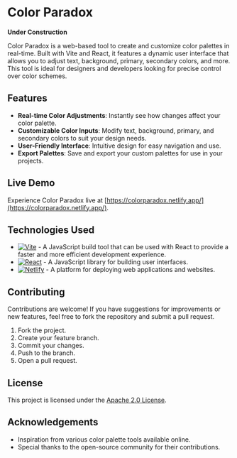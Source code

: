 # Color Paradox

**Under Construction**

Color Paradox is a web-based tool to create and customize color palettes in real-time. Built with Vite and React, it features a dynamic user interface that allows you to adjust text, background, primary, secondary colors, and more. This tool is ideal for designers and developers looking for precise control over color schemes.

## Features

- **Real-time Color Adjustments**: Instantly see how changes affect your color palette.
- **Customizable Color Inputs**: Modify text, background, primary, and secondary colors to suit your design needs.
- **User-Friendly Interface**: Intuitive design for easy navigation and use.
- **Export Palettes**: Save and export your custom palettes for use in your projects.

## Live Demo

Experience Color Paradox live at [https://colorparadox.netlify.app/](https://colorparadox.netlify.app/).

## Technologies Used

- [![Vite](https://img.shields.io/badge/vite-%23646CFF.svg?style=for-the-badge&logo=vite&logoColor=white)](https://vitejs.dev/) - A JavaScript build tool that can be used with React to provide a faster and more efficient development experience.
- [![React](https://img.shields.io/badge/react-%2320232a.svg?style=for-the-badge&logo=react&logoColor=%2361DAFB)](https://reactjs.org/) - A JavaScript library for building user interfaces.
- [![Netlify](https://img.shields.io/badge/netlify-%23000000.svg?style=for-the-badge&logo=netlify&logoColor=#00C7B7)](https://www.netlify.com/) - A platform for deploying web applications and websites.

## Contributing

Contributions are welcome! If you have suggestions for improvements or new features, feel free to fork the repository and submit a pull request.

1. Fork the project.
2. Create your feature branch.
3. Commit your changes.
4. Push to the branch.
5. Open a pull request.

## License

This project is licensed under the [Apache 2.0 License](LICENSE).

## Acknowledgements

- Inspiration from various color palette tools available online.
- Special thanks to the open-source community for their contributions.
